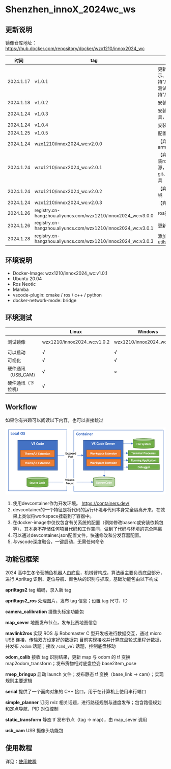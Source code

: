 # Shenzhen_innoX_2024wc_ws

## 更新说明

镜像仓库地址：https://hub.docker.com/repository/docker/wzx1210/innox2024_wc

| 时间 | tag | 说明 |
| --------- | ------ | ------------------------------------------------------------------------- |
| 2024.1.17 | v1.0.1 | 更新镜像支持可视化展示、支持"/dev/robomaster"（未测试）、支持"/dev/video"（未测试）|
| 2024.1.18 | v1.0.2 | 安装缺少库，支持摄像头 |
| 2024.1.24 | v1.0.3 | 安装putty等串口调试工具，验证所有硬件支持 |
| 2024.1.24 | v1.0.4 | 安装串口库 |
| 2024.1.25 | v1.0.5 | 配置ekf包系统环境 |
| 2024.1.24 | wzx1210/innox2024_wc:v2.0.0 | 【弃用】基础镜像：arm64v8/ubuntu:focal |
| 2024.1.24 | wzx1210/innox2024_wc:v2.0.1 | 【弃用】更换系统源，安装ros，安装python并换源，修改系统时区，安装git、vim，putty等常用工具 |
| 2024.1.24 | wzx1210/innox2024_wc:v2.0.2 | 【弃用】配置工作空间环境 |
| 2024.1.24 | wzx1210/innox2024_wc:v2.0.3 | 【弃用】支持可视化 |
| 2024.1.26 | registry.cn-hangzhou.aliyuncs.com/wzx1210/innox2024_wc:v3.0.0 |  ros基础镜像|
| 2024.1.26 | registry.cn-hangzhou.aliyuncs.com/wzx1210/innox2024_wc:v3.0.1 |  更新配置
| 2024.1.28 | registry.cn-hangzhou.aliyuncs.com/wzx1210/innox2024_wc:v3.0.3 |  添加键鼠控制包、v4l-utils

## 环境说明

- Docker-Image: wzx1210/innox2024_wc:v1.0.1
- Ubuntu 20.04
- Ros Neotic 
- Mamba
- vscode-plugin: cmake / ros / c++ / python
- docker-network-mode: bridge

## 环境测试

|          | Linux | Windows                     | PI | Macos |
| -------- | ----- | --------------------------- | -- | ----- |
| 测试镜像 | wzx1210/innox2024_wc:v1.0.2      | wzx1210/innox2024_wc:v1.0.1 | registry.cn-hangzhou.aliyuncs.com/wzx1210/innox2024_wc:v3.0.1   |       |
| 可以启动 | √    | √                          |   √  |       |
| 可视化   | √     | √                          |  √   |       |
| 硬件通讯（USB_CAM） | √     | ×                          |  √   |       |
| 硬件通讯（下位机） |  √      |                           |  √   |       |

## Workflow

如果你有兴趣可以阅读以下内容，也可以直接跳过

![Alt text](.config_res/docs/image.png)

1. 使用devcontainer作为开发环境。 https://containers.dev/
2. devcontainer的一个特征是将代码的运行环境与代码本身完全隔离开来，在效果上类似将workspace挂载到了容器中。
3. 在docker-image中仅仅包含有关系统的配置（例如修改baserc或安装依赖包等），其本身不存储任何项目代码和工作空间，做到了代码与环境的完全隔离
4. 可以通过devcontainer.json配置文件，快速修改和分发容器配置。
5. 与vscode深度融合，一键启动，无需任何命令

## 功能包框架

2024 高中生冬令营捕鱼机器人由底盘，机械臂构成，算法组主要负责底盘部分，进行 Apriltag 识别、定位导航、颜色块的识别与抓取，基础功能包由以下构成

**apriltags2** 
tag 编码，录入新 tag

**apriltags2_ros** 
处理图片，发布 tag 信息；设置 tag 尺寸、ID

**camera_calibration**
摄像头标定功能包

**map_sever**
地图发布节点，发布比赛地图信息

**mavlink2ros**
实现 ROS 与 Robomaster C 型开发板进行数据交互，通过 micro USB 连接，传输双方设定好的数据包
目前实现接收并计算底盘轮式里程计数据，并发布 `/odom` 话题；接收 `/cmd_vel` 话题，控制底盘移动

**odom_calib** 
接收 tag 识别结果，更新 map 与 odom 的 tf 变换 map2odom_transform；发布货物相对底盘位姿 base2item_pose

**rmep_bringup** 
启动 launch 文件；发布静态 tf 变换（base_link -> cam）；实现规则主要逻辑

**serial**
提供了一个面向对象的 C++ 接口，用于在计算机上使用串行端口

**simple_planner** 
订阅 rviz 相关话题，进行路径规划与速度发布；包含路径规划和定点导航、PID 对位控制

**static_transform**
静态 tf 发布节点（tag -> map），由 map_sever 调用

**usb_cam**
USB 摄像头功能包

## 使用教程

详见：[使用教程](/使用教程.md)